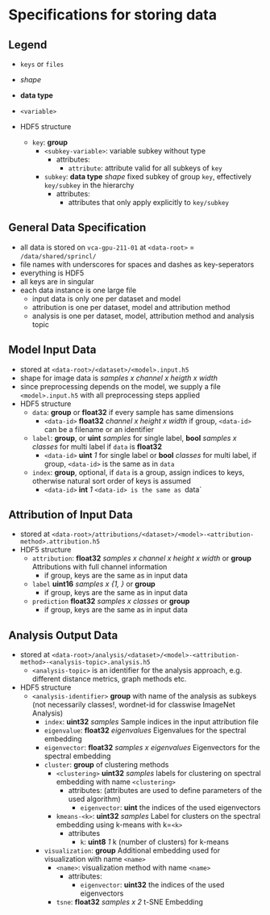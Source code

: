 # Specifications for storing data
## Legend
- `keys` or `files`
- *shape*
- **data type**
- `<variable>`

- HDF5 structure
  - `key`: **group**
    - `<subkey-variable>`: variable subkey without type
      - attributes:
        - `attribute`: attribute valid for all subkeys of `key`
    - `subkey`: **data type** *shape* fixed subkey of group `key`, effectively `key/subkey` in the hierarchy
      - attributes:
        - attributes that only apply explicitly to `key/subkey`

## General Data Specification
- all data is stored on `vca-gpu-211-01` at `<data-root>` = `/data/shared/sprincl/`
- file names with underscores for spaces and dashes as key-seperators
- everything is HDF5
- all keys are in singular
- each data instance is one large file
  - input data is only one per dataset and model
  - attribution is one per dataset, model and attribution method
  - analysis is one per dataset, model, attribution method and analysis topic

## Model Input Data
- stored at `<data-root>/<dataset>/<model>.input.h5`
- shape for image data is *samples x channel x heigth x width*
- since preprocessing depends on the model, we supply a file `<model>.input.h5` with all preprocessing steps applied
- HDF5 structure
  - `data`: **group** or **float32** if every sample has same dimensions
    - `<data-id>` **float32** *channel x height x width* if group, `<data-id>` can be a filename or an identifier
  - `label`: **group**, or **uint** *samples* for single label, **bool** *samples x classes* for multi label if `data` is **float32**
    - `<data-id>` **uint** *1* for single label or **bool** *classes* for multi label, if group, `<data-id>` is the same as in `data`
  - `index`: **group**, optional, if `data` is a group, assign indices to keys, otherwise natural sort order of keys is assumed
    - `<data-id>` **int** *1* `<data-id> is the same as `data`

## Attribution of Input Data
- stored at `<data-root>/attributions/<dataset>/<model>-<attribution-method>.attribution.h5`
- HDF5 structure
  - `attribution`: **float32** *samples x channel x height x width* or **group** Attributions with full channel information
    - if group, keys are the same as in input data
  - `label` **uint16** *samples x {1, <classes>}* or **group**
    - if group, keys are the same as in input data
  - `prediction` **float32** *samples x classes* or **group**
    - if group, keys are the same as in input data

## Analysis Output Data
- stored at `<data-root>/analysis/<dataset>/<model>-<attribution-method>-<analysis-topic>.analysis.h5`
  - `<analysis-topic>` is an identifier for the analysis approach, e.g. different distance metrics, graph methods etc.
- HDF5 structure
  - `<analysis-identifier>` **group** with name of the analysis as subkeys (not necessarily classes!, wordnet-id for classwise ImageNet Analysis)
    - `index`: **uint32** *samples* Sample indices in the input attribution file
    - `eigenvalue`: **float32** *eigenvalues* Eigenvalues for the spectral embedding
    - `eigenvector`: **float32** *samples x eigenvalues* Eigenvectors for the spectral embedding
    - `cluster`: **group** of clustering methods
      - `<clustering>` **uint32** *samples* labels for clustering on spectral embedding with name `<clustering>`
        - attributes: (attributes are used to define parameters of the used algorithm)
          - `eigenvector`: **uint** the indices of the used eigenvectors
      - `kmeans-<k>`: **uint32** *samples* Label for clusters on the spectral embedding using k-means with k=`<k>`
        - attributes
          - `k`: **uint8** *1* k (number of clusters) for k-means
    - `visualization`: **group** Additional embedding used for visualization with name `<name>`
      - `<name>`: visualization method with name `<name>`
        - attributes:
          - `eigenvector`: **uint32** the indices of the used eigenvectors
      - `tsne`: **float32** *samples x 2* t-SNE Embedding
